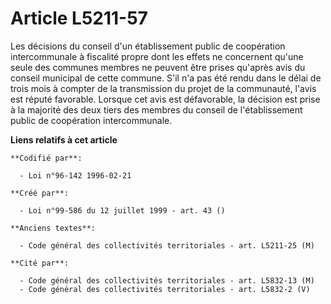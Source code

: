 # Article L5211-57

Les décisions du conseil d'un établissement public de coopération intercommunale à fiscalité propre dont les effets ne
concernent qu'une seule des communes membres ne peuvent être prises qu'après avis du conseil municipal de cette commune. S'il
n'a pas été rendu dans le délai de trois mois à compter de la transmission du projet de la communauté, l'avis est réputé
favorable. Lorsque cet avis est défavorable, la décision est prise à la majorité des deux tiers des membres du conseil de
l'établissement public de coopération intercommunale.

**Liens relatifs à cet article**

	**Codifié par**:

	  - Loi n°96-142 1996-02-21

	**Créé par**:

	  - Loi n°99-586 du 12 juillet 1999 - art. 43 ()

	**Anciens textes**:

	  - Code général des collectivités territoriales - art. L5211-25 (M)

	**Cité par**:

	  - Code général des collectivités territoriales - art. L5832-13 (M)
	  - Code général des collectivités territoriales - art. L5832-2 (V)
